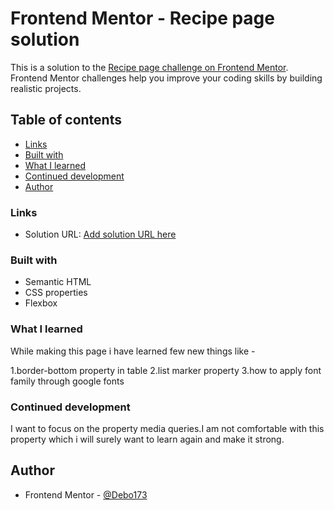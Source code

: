 # Frontend Mentor - Recipe page solution

This is a solution to the [Recipe page challenge on Frontend Mentor](https://www.frontendmentor.io/challenges/recipe-page-KiTsR8QQKm). Frontend Mentor challenges help you improve your coding skills by building realistic projects. 

## Table of contents
  - [Links](#links)
  - [Built with](#built-with)
  - [What I learned](#what-i-learned)
  - [Continued development](#continued-development)
  - [Author](#author)

### Links

- Solution URL: [Add solution URL here](https://your-solution-url.com)



### Built with

- Semantic HTML
- CSS properties
- Flexbox

### What I learned
While making this page i have learned few new things like -

1.border-bottom property in table
2.list marker property
3.how to apply font family through google fonts

### Continued development

I want to focus on the property media queries.I am not comfortable with this property which i will surely want to learn again and make it strong.


## Author
- Frontend Mentor - [@Debo173](https://www.frontendmentor.io/profile/Debo173)




